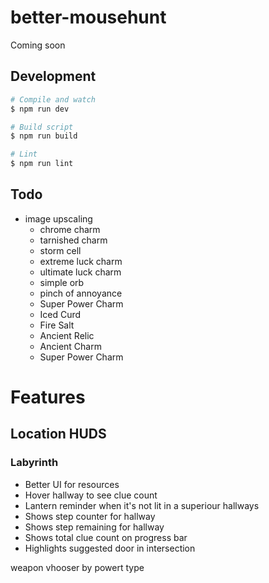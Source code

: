 # better-mousehunt

Coming soon

## Development

``` sh
# Compile and watch
$ npm run dev

# Build script
$ npm run build

# Lint
$ npm run lint
```

## Todo

- image upscaling
  - chrome charm
  - tarnished charm
  - storm cell
  - extreme luck charm
  - ultimate luck charm
  - simple orb
  - pinch of annoyance
  - Super Power Charm
  - Iced Curd
  - Fire Salt
  - Ancient Relic
  - Ancient Charm
  - Super Power Charm







# Features

## Location HUDS

### Labyrinth

- Better UI for resources
- Hover hallway to see clue count
- Lantern reminder when it's not lit in a superiour hallways
- Shows step counter for hallway
- Shows step remaining for hallway
- Shows total clue count on progress bar
- Highlights suggested door in intersection












weapon vhooser by powert type
<a href="#" class="moussuPicchuHUD-powerType rain shdw mousehuntTooltipParent" onclick="hg.views.HeadsUpDisplayMoussuPicchuView.showTrapSelector(this); return false;"></a>
